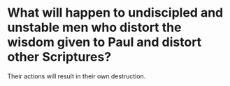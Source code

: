 # What will happen to undiscipled and unstable men who distort the wisdom given to Paul and distort other Scriptures?

Their actions will result in their own destruction.
